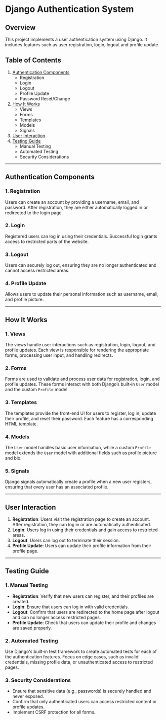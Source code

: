 # Django Authentication System

## Overview
This project implements a user authentication system using Django. It includes features such as user registration, login, logout and profile update.

## Table of Contents
1. [Authentication Components](#authentication-components)
   - Registration
   - Login
   - Logout
   - Profile Update
   - Password Reset/Change
2. [How It Works](#how-it-works)
   - Views
   - Forms
   - Templates
   - Models
   - Signals
3. [User Interaction](#user-interaction)
4. [Testing Guide](#testing-guide)
   - Manual Testing
   - Automated Testing
   - Security Considerations

---

## Authentication Components

### 1. Registration
Users can create an account by providing a username, email, and password. After registration, they are either automatically logged in or redirected to the login page.

### 2. Login
Registered users can log in using their credentials. Successful login grants access to restricted parts of the website.

### 3. Logout
Users can securely log out, ensuring they are no longer authenticated and cannot access restricted areas.

### 4. Profile Update
Allows users to update their personal information such as username, email, and profile picture.

---

## How It Works

### 1. Views
The views handle user interactions such as registration, login, logout, and profile updates. Each view is responsible for rendering the appropriate forms, processing user input, and handling redirects.

### 2. Forms
Forms are used to validate and process user data for registration, login, and profile updates. These forms interact with both Django’s built-in `User` model and the custom `Profile` model.

### 3. Templates
The templates provide the front-end UI for users to register, log in, update their profile, and reset their password. Each feature has a corresponding HTML template.

### 4. Models
The `User` model handles basic user information, while a custom `Profile` model extends the `User` model with additional fields such as profile picture and bio.

### 5. Signals
Django signals automatically create a profile when a new user registers, ensuring that every user has an associated profile.

---

## User Interaction

1. **Registration**: Users visit the registration page to create an account. After registration, they can log in or are automatically authenticated.
2. **Login**: Users log in using their credentials and gain access to restricted areas.
3. **Logout**: Users can log out to terminate their session.
4. **Profile Update**: Users can update their profile information from their profile page.

---

## Testing Guide

### 1. Manual Testing

- **Registration**: Verify that new users can register, and their profiles are created.
- **Login**: Ensure that users can log in with valid credentials.
- **Logout**: Confirm that users are redirected to the home page after logout and can no longer access restricted pages.
- **Profile Update**: Check that users can update their profile and changes are saved properly.

### 2. Automated Testing
Use Django's built-in test framework to create automated tests for each of the authentication features. Focus on edge cases, such as invalid credentials, missing profile data, or unauthenticated access to restricted pages.

### 3. Security Considerations
- Ensure that sensitive data (e.g., passwords) is securely handled and never exposed.
- Confirm that only authenticated users can access restricted content or profile updates.
- Implement CSRF protection for all forms.
